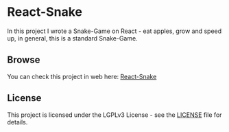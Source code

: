 # React-Snake
In this project I wrote a Snake-Game on React - eat apples, grow and speed up, in general, this is a standard Snake-Game.
## Browse
You can check this project in web here: [React-Snake](https://it-krivoshey.github.io/React-Snake)
## License
This project is licensed under the LGPLv3 License - see the [LICENSE](https://github.com/IT-Krivoshey/React-Sneak/blob/master/LICENSE) file for details.
